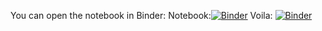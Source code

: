 You can open the notebook in Binder:
Notebook:[![Binder](https://mybinder.org/badge_logo.svg)](https://mybinder.org/v2/gh/PixelPartisan01/DiplomaProject/master?labpath=Project.ipynb)
Voila: [![Binder](https://mybinder.org/badge_logo.svg)](https://mybinder.org/v2/gh/PixelPartisan01/DiplomaProject/master?urlpath=voila%2Frender%2FProject.ipynb)
